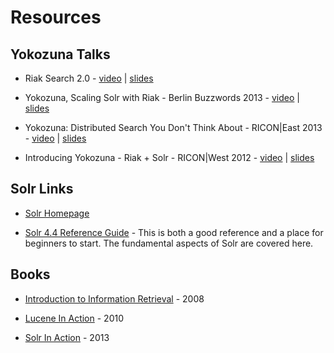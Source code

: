Resources
=========

Yokozuna Talks
--------------

* Riak Search 2.0 - [video][ricon2013wv] | [slides][ricon2013ws]

* Yokozuna, Scaling Solr with Riak - Berlin Buzzwords 2013 - [video][bbuzz2013v] | [slides][bbuzz2013s]

* Yokozuna: Distributed Search You Don't Think About - RICON|East 2013 - [video][re2013v] | [slides][re2013s]

* Introducing Yokozuna - Riak + Solr - RICON|West 2012 - [video][rw2012v] | [slides][rw2012s]

Solr Links
----------

* [Solr Homepage][solr-home]

* [Solr 4.4 Reference Guide][solr-ref] - This is both a good reference and a place for beginners to start.  The fundamental aspects of Solr are covered here.


Books
-----

* [Introduction to Information Retrieval][intro-to-ir] - 2008

* [Lucene In Action][lia] - 2010

* [Solr In Action][sia] - 2013


[ricon2013wv]: http://youtu.be/-c1eynVLNMo
[ricon2013ws]: http://www.slideshare.net/eredmond/riak-search-2-yokozuna
[bbuzz2013v]: http://www.youtube.com/watch?v=ETJqu5SmwOc&list=PLq-odUc2x7i8Qg4j2fix-QN6bjup-QYJW&index=12&noredirect=1
[bbuzz2013s]: https://speakerdeck.com/rzezeski/yokozuna-scaling-solr-with-riak

[intro-to-ir]: http://www.amazon.com/Introduction-Information-Retrieval-Christopher-Manning/dp/0521865719/ref=sr_1_sc_1?ie=UTF8&qid=1382015914&sr=8-1-spell&keywords=intorudction+to+information+retrieval

[lia]: http://www.amazon.com/Lucene-Action-Second-Edition-Covers/dp/1933988177/ref=sr_1_7?ie=UTF8&qid=1382015786&sr=8-7

[rw2012v]: http://vimeo.com/54266574
[rw2012s]: https://speakerdeck.com/basho/yokozuna-ricon

[re2013v]: http://www.youtube.com/watch?v=0kLJxgqd8yU&noredirect=1
[re2013s]: https://speakerdeck.com/rzezeski/yokozuna-distributed-search-you-dont-think-about

[sia]: http://www.amazon.com/Solr-Action-Trey-Grainger/dp/1617291021/ref=sr_1_1?ie=UTF8&qid=1382017502&sr=8-1&keywords=solr+in+action

[solr-home]: http://lucene.apache.org/solr/

[solr-ref]: http://archive.apache.org/dist/lucene/solr/ref-guide/apache-solr-ref-guide-4.4.pdf

